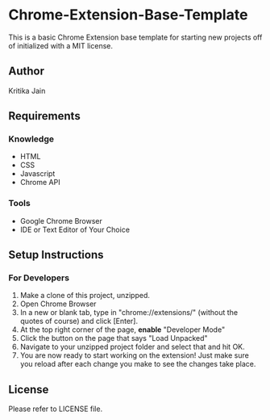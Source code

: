# Chrome-Extension-Base-Template

This is a basic Chrome Extension base template for starting new projects off of initialized with a MIT license.

## Author

Kritika Jain

## Requirements

### Knowledge

- HTML
- CSS
- Javascript
- Chrome API

### Tools

- Google Chrome Browser
- IDE or Text Editor of Your Choice

## Setup Instructions

### For Developers

1. Make a clone of this project, unzipped.
2. Open Chrome Browser
3. In a new or blank tab, type in "chrome://extensions/" (without the quotes of course) and click [Enter].
4. At the top right corner of the page, **enable** "Developer Mode"
5. Click the button on the page that says "Load Unpacked"
6. Navigate to your unzipped project folder and select that and hit OK.
7. You are now ready to start working on the extension! Just make sure you reload after each change you make to see the changes take place.

## License

Please refer to LICENSE file.
